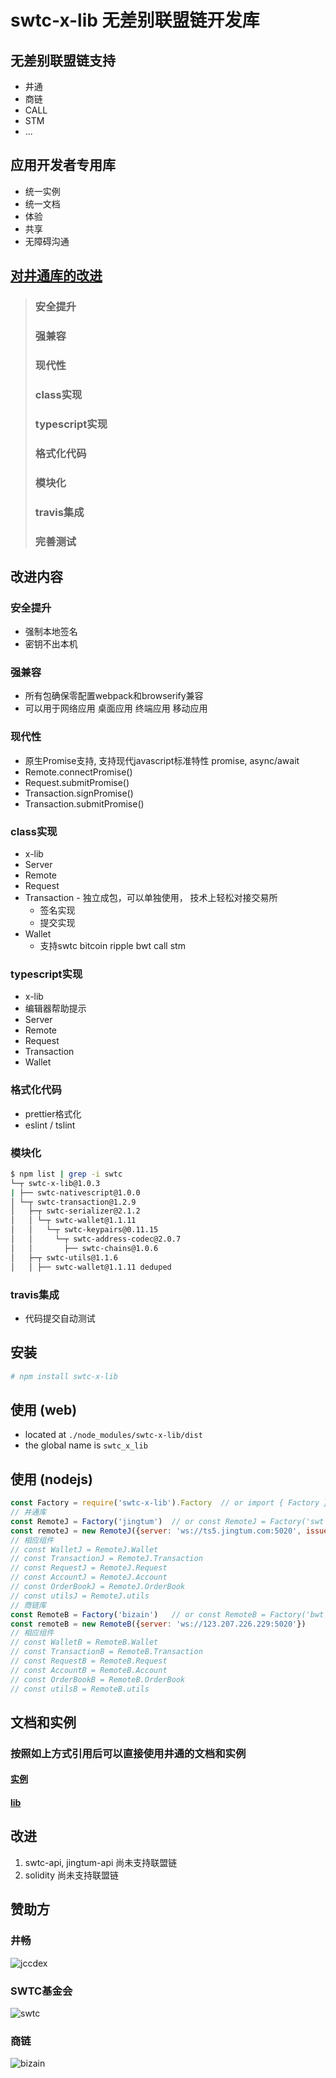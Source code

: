 # swtc-x-lib 无差别联盟链开发库

## 无差别联盟链支持
- 井通
- 商链
- CALL
- STM
- ...
## 应用开发者专用库
- 统一实例
- 统一文档
- 体验
- 共享
- 无障碍沟通

## [对井通库的改进](../docswtc)
> ### 安全提升
> ### 强兼容
> ### 现代性
> ### class实现
> ### typescript实现
> ### 格式化代码
> ### 模块化
> ### travis集成
> ### 完善测试

## 改进内容
### 安全提升
  - 强制本地签名
  - 密钥不出本机
### 强兼容
  - 所有包确保零配置webpack和browserify兼容
  - 可以用于网络应用 桌面应用 终端应用 移动应用
### 现代性
  - 原生Promise支持, 支持现代javascript标准特性 promise, async/await
  - Remote.connectPromise()
  - Request.submitPromise()
  - Transaction.signPromise()
  - Transaction.submitPromise()
### class实现
  - x-lib
  - Server
  - Remote
  - Request
  - Transaction - 独立成包，可以单独使用， 技术上轻松对接交易所
    - 签名实现
	- 提交实现
  - Wallet
    - 支持swtc bitcoin ripple bwt call stm
### typescript实现
  - x-lib
  - 编辑器帮助提示
  - Server
  - Remote
  - Request
  - Transaction
  - Wallet
### 格式化代码
  - prettier格式化
  - eslint / tslint
### 模块化
```bash
$ npm list | grep -i swtc
└─┬ swtc-x-lib@1.0.3
| ├── swtc-nativescript@1.0.0
│ └─┬ swtc-transaction@1.2.9
│   ├─┬ swtc-serializer@2.1.2
│   │ └─┬ swtc-wallet@1.1.11
│   │   └─┬ swtc-keypairs@0.11.15
│   │     └─┬ swtc-address-codec@2.0.7
│   │       ├── swtc-chains@1.0.6
│   ├─┬ swtc-utils@1.1.6
│   │ ├── swtc-wallet@1.1.11 deduped
```
### travis集成
  - 代码提交自动测试
## 安装
```bash
# npm install swtc-x-lib
```

## 使用 (web)
- located at `./node_modules/swtc-x-lib/dist`
- the global name is `swtc_x_lib`

## 使用 (nodejs)
```javascript
const Factory = require('swtc-x-lib').Factory  // or import { Factory } from 'swtc-x-lib'
// 井通库
const RemoteJ = Factory('jingtum')  // or const RemoteJ = Factory('swt')
const remoteJ = new RemoteJ({server: 'ws://ts5.jingtum.com:5020', issuer: 'jBciDE8Q3uJjf111VeiUNM775AMKHEbBLS'})
// 相应组件
// const WalletJ = RemoteJ.Wallet
// const TransactionJ = RemoteJ.Transaction
// const RequestJ = RemoteJ.Request
// const AccountJ = RemoteJ.Account
// const OrderBookJ = RemoteJ.OrderBook
// const utilsJ = RemoteJ.utils
// 商链库
const RemoteB = Factory('bizain')   // or const RemoteB = Factory('bwt')
const remoteB = new RemoteB({server: 'ws://123.207.226.229:5020'})
// 相应组件
// const WalletB = RemoteB.Wallet
// const TransactionB = RemoteB.Transaction
// const RequestB = RemoteB.Request
// const AccountB = RemoteB.Account
// const OrderBookB = RemoteB.OrderBook
// const utilsB = RemoteB.utils
```

## 文档和实例
### 按照如上方式引用后可以直接使用井通的文档和实例
#### [实例](../)
#### [lib](../doc)

## 改进
1. swtc-api, jingtum-api 尚未支持联盟链
2. solidity 尚未支持联盟链

## 赞助方
### 井畅
![jccdex](./jccdex.png)
### SWTC基金会
![swtc](./swtcfdt.png)
### 商链
![bizain](./bizain.png)

